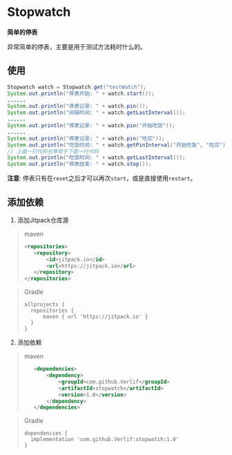 # Stopwatch

__简单的停表__

异常简单的停表，主要是用于测试方法耗时什么的。

## 使用

```java
Stopwatch watch = Stopwatch.get("testWatch");
System.out.println("停表开始: " + watch.start());
......
System.out.println("停表记录: " + watch.pin());
System.out.println("间隔时间: " + watch.getLastInterval());
......
System.out.println("停表记录: " + watch.pin("开始吃饭"));
......
System.out.println("停表记录: " + watch.pin("吃完"));
System.out.println("吃饭时间: " + watch.getPinInterval("开始吃饭", "吃完"));
// 上面一行代码也等效于下面一行代码
System.out.println("吃饭时间: " + watch.getLastInterval());
System.out.println("停表结束: " + watch.stop());
```

__注意__: 停表只有在`reset`之后才可以再次`start`，或是直接使用`restart`。

## 添加依赖

1. 添加Jitpack仓库源

> maven
> ```xml
> <repositories>
>    <repository>
>        <id>jitpack.io</id>
>        <url>https://jitpack.io</url>
>    </repository>
> </repositories>
> ```

> Gradle
> ```text
> allprojects {
>   repositories {
>       maven { url 'https://jitpack.io' }
>   }
> }
> ```

2. 添加依赖

> maven
> ```xml
>    <dependencies>
>        <dependency>
>            <groupId>com.github.Verlif</groupId>
>            <artifactId>stopwatch</artifactId>
>            <version>1.0</version>
>        </dependency>
>    </dependencies>
> ```

> Gradle
> ```text
> dependencies {
>   implementation 'com.github.Verlif:stopwatch:1.0'
> }
> ```
